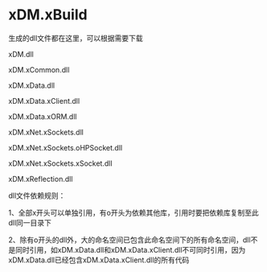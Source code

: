 # xDM.xBuild

生成的dll文件都在这里，可以根据需要下载

xDM.dll

xDM.xCommon.dll

xDM.xData.dll

xDM.xData.xClient.dll

xDM.xData.xORM.dll

xDM.xNet.xSockets.dll

xDM.xNet.xSockets.oHPSocket.dll

xDM.xNet.xSockets.xSocket.dll	

xDM.xReflection.dll

dll文件依赖规则：

1、全部x开头可以单独引用，有o开头为依赖其他库，引用时要把依赖库复制至此dll同一目录下

2、除有o开头的dll外，大的命名空间已包含此命名空间下的所有命名空间，dll不是同时引用，如xDM.xData.dll和xDM.xData.xClient.dll不可同时引用，因为xDM.xData.dll已经包含xDM.xData.xClient.dll的所有代码

